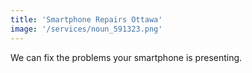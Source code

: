 ```yaml
---
title: 'Smartphone Repairs Ottawa'
image: '/services/noun_591323.png'
---
```


We can fix the problems your smartphone is presenting.
